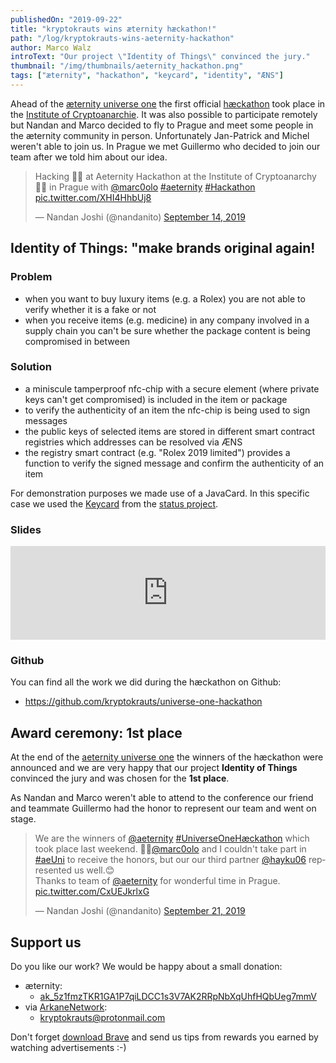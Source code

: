 ```yaml
---
publishedOn: "2019-09-22"
title: "kryptokrauts wins æternity hæckathon!"
path: "/log/kryptokrauts-wins-aeternity-hackathon"
author: Marco Walz
introText: "Our project \"Identity of Things\" convinced the jury."
thumbnail: "/img/thumbnails/aeternity_hackathon.png"
tags: ["æternity", "hackathon", "keycard", "identity", "ÆNS"]
---
```

Ahead of the [æternity universe one](https://aeternityuniverse.com/) the first official [hæckathon](https://aeternityuniverse.com/haeckathon) took place in the [Institute of Cryptoanarchie](https://www.paralelnipolis.cz/koncepty/cryptoanarchy-institute/). It was also possible to participate remotely but Nandan and Marco decided to fly to Prague and meet some people in the æternity community in person. Unfortunately Jan-Patrick and Michel weren't able to join us. In Prague we met Guillermo who decided to join our team after we told him about our idea.

<blockquote class="twitter-tweet"><p lang="en" dir="ltr">Hacking 👨‍💻 at Aeternity Hackathon at the Institute of Cryptoanarchy 🦸‍♂️ in Prague with <a href="https://twitter.com/marc0olo?ref_src=twsrc%5Etfw">@marc0olo</a> <a href="https://twitter.com/hashtag/aeternity?src=hash&amp;ref_src=twsrc%5Etfw">#aeternity</a> <a href="https://twitter.com/hashtag/Hackathon?src=hash&amp;ref_src=twsrc%5Etfw">#Hackathon</a> <a href="https://t.co/XHI4HhbUj8">pic.twitter.com/XHI4HhbUj8</a></p>&mdash; Nandan Joshi (@nandanito) <a href="https://twitter.com/nandanito/status/1172867845102952449?ref_src=twsrc%5Etfw">September 14, 2019</a></blockquote>

## Identity of Things: "make brands original again!
### Problem
- when you want to buy luxury items (e.g. a Rolex) you are not able to verify whether it is a fake or not
- when you receive items (e.g. medicine) in any company involved in a supply chain you can't be sure whether the package content is being compromised in between

### Solution
- a miniscule tamperproof nfc-chip with a secure element (where private keys can't get compromised) is included in the item or package
- to verify the authenticity of an item the nfc-chip is being used to sign messages
- the public keys of selected items are stored in different smart contract registries which addresses can be resolved via ÆNS
- the registry smart contract (e.g. "Rolex 2019 limited") provides a function to verify the signed message and confirm the authenticity of an item

For demonstration purposes we made use of a JavaCard. In this specific case we used the [Keycard](https://keycard.status.im/) from the [status project](https://status.im/).

### Slides
<iframe src="http://docs.google.com/gview?url=https://github.com/kryptokrauts/universe-one-hackathon/raw/master/IdentityOfThings.pdf&embedded=true" style="width:100%;" frameborder="0"></iframe>

### Github
You can find all the work we did during the hæckathon on Github:
- https://github.com/kryptokrauts/universe-one-hackathon

## Award ceremony: 1st place
At the end of the [aeternity universe one](https://aeternityuniverse.com/) the winners of the hæckathon were announced and we are very happy that our project **Identity of Things** convinced the jury and was chosen for the **1st place**.

As Nandan and Marco weren't able to attend to the conference our friend and teammate Guillermo had the honor to represent our team and went on stage.
<blockquote class="twitter-tweet"><p lang="en" dir="ltr">We are the winners of <a href="https://twitter.com/aeternity?ref_src=twsrc%5Etfw">@aeternity</a> <a href="https://twitter.com/hashtag/UniverseOneH%C3%A6ckathon?src=hash&amp;ref_src=twsrc%5Etfw">#UniverseOneHæckathon</a> which took place last weekend. 🤗🎉<a href="https://twitter.com/marc0olo?ref_src=twsrc%5Etfw">@marc0olo</a> and I couldn&#39;t take part in <a href="https://twitter.com/hashtag/aeUni?src=hash&amp;ref_src=twsrc%5Etfw">#aeUni</a> to receive the honors, but our our third partner <a href="https://twitter.com/hayku06?ref_src=twsrc%5Etfw">@hayku06</a> represented us well.😊<br>Thanks to team of <a href="https://twitter.com/aeternity?ref_src=twsrc%5Etfw">@aeternity</a> for wonderful time in Prague. <a href="https://t.co/CxUEJkrlxG">pic.twitter.com/CxUEJkrlxG</a></p>&mdash; Nandan Joshi (@nandanito) <a href="https://twitter.com/nandanito/status/1175484469224116224?ref_src=twsrc%5Etfw">September 21, 2019</a></blockquote>

## Support us
Do you like our work? We would be happy about a small donation:
- æternity:
  - [ak_5z1fmzTKR1GA1P7qiLDCC1s3V7AK2RRpNbXqUhfHQbUeg7mmV](https://explorer.aepps.com/#/account/ak_5z1fmzTKR1GA1P7qiLDCC1s3V7AK2RRpNbXqUhfHQbUeg7mmV)
- via [ArkaneNetwork](https://arkane.network/):
  - kryptokrauts@protonmail.com

Don't forget [download Brave](https://brave.com/kry019) and send us tips from rewards you earned by watching advertisements :-)